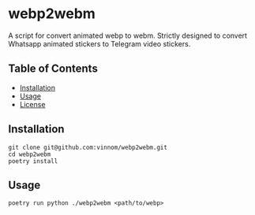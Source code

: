 # webp2webm

A script for convert animated webp to webm. Strictly designed to convert Whatsapp animated stickers to Telegram video stickers.

## Table of Contents

-   [Installation](#installation)
-   [Usage](#usage)
-   [License](#license)

## Installation

```
git clone git@github.com:vinnom/webp2webm.git
cd webp2webm
poetry install
```

## Usage

`poetry run python ./webp2webm <path/to/webp>`
